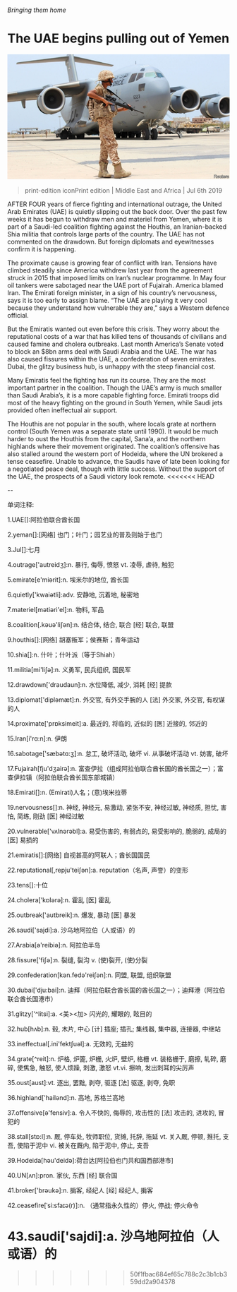 ###### Bringing them home

# The UAE begins pulling out of Yemen 

![image](images/20190706_MAP005_1.jpg) 

> print-edition iconPrint edition | Middle East and Africa | Jul 6th 2019 

AFTER FOUR years of fierce fighting and international outrage, the United Arab Emirates (UAE) is quietly slipping out the back door. Over the past few weeks it has begun to withdraw men and materiel from Yemen, where it is part of a Saudi-led coalition fighting against the Houthis, an Iranian-backed Shia militia that controls large parts of the country. The UAE has not commented on the drawdown. But foreign diplomats and eyewitnesses confirm it is happening. 

The proximate cause is growing fear of conflict with Iran. Tensions have climbed steadily since America withdrew last year from the agreement struck in 2015 that imposed limits on Iran’s nuclear programme. In May four oil tankers were sabotaged near the UAE port of Fujairah. America blamed Iran. The Emirati foreign minister, in a sign of his country’s nervousness, says it is too early to assign blame. “The UAE are playing it very cool because they understand how vulnerable they are,” says a Western defence official. 

But the Emiratis wanted out even before this crisis. They worry about the reputational costs of a war that has killed tens of thousands of civilians and caused famine and cholera outbreaks. Last month America’s Senate voted to block an $8bn arms deal with Saudi Arabia and the UAE. The war has also caused fissures within the UAE, a confederation of seven emirates. Dubai, the glitzy business hub, is unhappy with the steep financial cost. 

Many Emiratis feel the fighting has run its course. They are the most important partner in the coalition. Though the UAE’s army is much smaller than Saudi Arabia’s, it is a more capable fighting force. Emirati troops did most of the heavy fighting on the ground in South Yemen, while Saudi jets provided often ineffectual air support. 

The Houthis are not popular in the south, where locals grate at northern control (South Yemen was a separate state until 1990). It would be much harder to oust the Houthis from the capital, Sana’a, and the northern highlands where their movement originated. The coalition’s offensive has also stalled around the western port of Hodeida, where the UN brokered a tense ceasefire. Unable to advance, the Saudis have of late been looking for a negotiated peace deal, though with little success. Without the support of the UAE, the prospects of a Saudi victory look remote. 
<<<<<<< HEAD

-- 

 单词注释:

1.UAE[]:阿拉伯联合酋长国 

2.yeman[]:[网络] 也门；叶门；园艺业的普及则始于也门 

3.Jul[]:七月 

4.outrage['autreidʒ]:n. 暴行, 侮辱, 愤怒 vt. 凌辱, 虐待, 触犯 

5.emirate[e'miәrit]:n. 埃米尔的地位, 酋长国 

6.quietly['kwaiәtli]:adv. 安静地, 沉着地, 秘密地 

7.materiel[mәtiәri'el]:n. 物料, 军品 

8.coalition[.kәuә'liʃәn]:n. 结合体, 结合, 联合 [经] 联合, 联盟 

9.houthis[]:[网络] 胡塞叛军；侯赛斯；青年运动 

10.shia[]:n. 什叶；什叶派（等于Shiah） 

11.militia[mi'liʃә]:n. 义勇军, 民兵组织, 国民军 

12.drawdown['draudaun]:n. 水位降低, 减少, 消耗 [经] 提款 

13.diplomat['diplәmæt]:n. 外交官, 有外交手腕的人 [法] 外交家, 外交官, 有权谋的人 

14.proximate['prɒksimeit]:a. 最近的, 将临的, 近似的 [医] 近接的, 邻近的 

15.Iran[i'rɑ:n]:n. 伊朗 

16.sabotage['sæbәtɑ:ʒ]:n. 怠工, 破坏活动, 破坏 vi. 从事破坏活动 vt. 妨害, 破坏 

17.Fujairah[fju'dʒairə]:n. 富查伊拉（组成阿拉伯联合酋长国的酋长国之一）；富查伊拉镇（阿拉伯联合酋长国东部城镇） 

18.Emirati[]:n. (Emirati)人名；(意)埃米拉蒂 

19.nervousness[]:n. 神经, 神经元, 易激动, 紧张不安, 神经过敏, 神经质, 担忧, 害怕, 简练, 刚劲 [医] 神经过敏 

20.vulnerable['vʌlnәrәbl]:a. 易受伤害的, 有弱点的, 易受影响的, 脆弱的, 成局的 [医] 易损的 

21.emiratis[]:[网络] 自视甚高的阿联人；酋长国国民 

22.reputational[,repju'teiʃən]:a. reputation（名声, 声誉）的变形 

23.tens[]:十位 

24.cholera['kɒlәrә]:n. 霍乱 [医] 霍乱 

25.outbreak['autbreik]:n. 爆发, 暴动 [医] 暴发 

26.saudi['sajdi]:a. 沙乌地阿拉伯（人或语）的 

27.Arabia[ә'reibiә]:n. 阿拉伯半岛 

28.fissure['fiʃә]:n. 裂缝, 裂沟 v. (使)裂开, (使)分裂 

29.confederation[kәn.fedә'reiʃәn]:n. 同盟, 联盟, 组织联盟 

30.dubai['dju:bai]:n. 迪拜（阿拉伯联合酋长国的酋长国之一）；迪拜港（阿拉伯联合酋长国港市） 

31.glitzy['^litsi]:a. <美><加> 闪光的, 耀眼的, 眩目的 

32.hub[hʌb]:n. 毂, 木片, 中心 [计] 插座; 插孔; 集线器, 集中器, 连接器, 中继站 

33.ineffectual[.ini'fektʃuәl]:a. 无效的, 无益的 

34.grate[^reit]:n. 炉格, 炉篦, 炉栅, 火炉, 壁炉, 格栅 vt. 装格栅于, 磨擦, 轧碎, 磨碎, 使焦急, 触怒, 使人烦躁, 刺激, 激怒 vt.vi. 擦响, 发出刺耳的尖厉声 

35.oust[aust]:vt. 逐出, 罢黜, 剥夺, 驱逐 [法] 驱逐, 剥夺, 免职 

36.highland['hailәnd]:n. 高地, 苏格兰高地 

37.offensive[ә'fensiv]:a. 令人不快的, 侮辱的, 攻击性的 [法] 攻击的, 进攻的, 冒犯的 

38.stall[stɒ:l]:n. 厩, 停车处, 牧师职位, 货摊, 托辞, 拖延 vt. 关入厩, 停顿, 推托, 支吾, 使陷于泥中 vi. 被关在厩内, 陷于泥中, 停止, 支吾 

39.Hodeida[hәu'deidә]:荷台达[阿拉伯也门共和国西部港市] 

40.UN[ʌn]:pron. 家伙, 东西 [经] 联合国 

41.broker['brәukә]:n. 掮客, 经纪人 [经] 经纪人, 掮客 

42.ceasefire[ˈsi:sfaɪə(r)]:n. （通常指永久性的）停火, 停战; 停火命令 

43.saudi['sajdi]:a. 沙乌地阿拉伯（人或语）的 
=======
>>>>>>> 50f1fbac684ef65c788c2c3b1cb359dd2a904378

